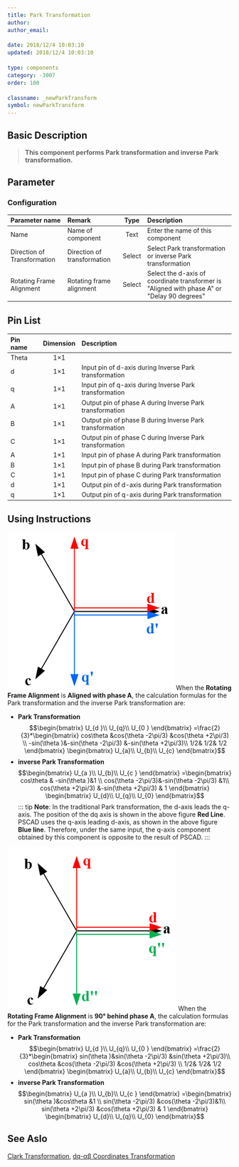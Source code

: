 ```yaml
---
title: Park Transformation
author: 
author_email:

date: 2018/12/4 10:03:10
updated: 2018/12/4 10:03:10

type: components
category: -3007
order: 100

classname: _newParkTransform
symbol: newParkTransform
---
```

## Basic Description


> **This component performs Park transformation and inverse Park transformation.**

## Parameter
### Configuration
| Parameter name | Remark | Type | Description |
| :-------------------------- | :--------- | :---: | :----------------------------------- |
| Name | Name of component | Text  | Enter the name of this component |
| Direction of Transformation | Direction of transformation | Select | Select Park transformation or inverse Park transformation  |
| Rotating Frame Alignment | Rotating frame alignment | Select  | Select the d-axis of coordinate transformer is "Aligned with phase A" or "Delay 90 degrees" |


## Pin List

| Pin name | Dimension | Description |
| :----- | :------: | :------------------------ |
| Theta  |   1×1    |                           |
| d      |   1×1    | Input pin of d-axis during Inverse Park transformation |
| q      |   1×1    | Input pin of q-axis during Inverse Park transformation |
| A      |   1×1    | Output pin of phase A during Inverse Park transformation |
| B      |   1×1    | Output pin of phase B during Inverse Park transformation |
| C      |   1×1    | Output pin of phase C during Inverse Park transformation |
| A      |   1×1    | Input pin of phase A during Park transformation |
| B      |   1×1    | Input pin of phase B during Park transformation |
| C      |   1×1    | Input pin of phase C during Park transformation |
| d      |   1×1    | Output pin of d-axis during Park transformation |
| q      |   1×1    | Output pin of q-axis during Park transformation |

## Using Instructions

![坐标位置](comp_newParkTransform/park.png "坐标位置")
When the **Rotating Frame Alignment** is **Aligned with phase A**, the calculation formulas for the Park transformation and the inverse Park transformation are: 
+ **Park Transformation**
$$\begin{bmatrix}
U_{d }\\ 
U_{q}\\
U_{0 }
\end{bmatrix}
=\frac{2}{3}*\begin{bmatrix}
cos\theta &cos(\theta -2\pi/3) &cos(\theta +2\pi/3) \\ 
 -sin(\theta )&-sin(\theta -2\pi/3) &-sin(\theta +2\pi/3)\\
 1/2& 1/2& 1/2
\end{bmatrix}
\begin{bmatrix}
U_{a}\\ 
U_{b}\\ 
U_{c}
\end{bmatrix}$$
+ **inverse Park Transformation**
$$\begin{bmatrix}
U_{a }\\ 
U_{b}\\
U_{c }
\end{bmatrix}
=\begin{bmatrix}
cos\theta &  -sin(\theta )&1 \\ 
cos(\theta -2\pi/3)&-sin(\theta -2\pi/3) &1\\
cos(\theta +2\pi/3) &-sin(\theta +2\pi/3) & 1
\end{bmatrix}
\begin{bmatrix}
U_{d}\\ 
U_{q}\\ 
U_{0}
\end{bmatrix}$$
::: tip
**Note**: In the traditional Park transformation, the d-axis leads the q-axis. The position of the dq axis is shown in the above figure **Red Line**. PSCAD uses the q-axis leading d-axis, as shown in the above figure **Blue line**. Therefore, under the same input, the q-axis component obtained by this component is opposite to the result of PSCAD.
:::

![坐标位置](comp_newParkTransform/park1.png "坐标位置")
When the **Rotating Frame Alignment** is **90° behind phase A**, the calculation formulas for the Park transformation and the inverse Park transformation are: 
+ **Park Transformation**
$$\begin{bmatrix}
U_{d }\\ 
U_{q}\\
U_{0 }
\end{bmatrix}
=\frac{2}{3}*\begin{bmatrix}
sin(\theta )&sin(\theta -2\pi/3) &sin(\theta +2\pi/3)\\
cos\theta &cos(\theta -2\pi/3) &cos(\theta +2\pi/3) \\ 
 1/2& 1/2& 1/2
\end{bmatrix}
\begin{bmatrix}
U_{a}\\ 
U_{b}\\ 
U_{c}
\end{bmatrix}$$
+ **inverse Park Transformation**
$$\begin{bmatrix}
U_{a }\\ 
U_{b}\\
U_{c }
\end{bmatrix}
=\begin{bmatrix}
sin(\theta )&cos\theta   &1 \\ 
sin(\theta -2\pi/3) &cos(\theta -2\pi/3)&1\\
sin(\theta +2\pi/3) &cos(\theta +2\pi/3) & 1
\end{bmatrix}
\begin{bmatrix}
U_{d}\\ 
U_{q}\\ 
U_{0}
\end{bmatrix}$$

## See Aslo

[Clark Transformation](comp_newClarkTransform.md), [dq-αβ Coordinates Transformation](comp_newXYtoDQ.md)
